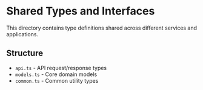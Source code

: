 # Shared Types and Interfaces

This directory contains type definitions shared across different services and applications.

## Structure

- `api.ts` - API request/response types
- `models.ts` - Core domain models
- `common.ts` - Common utility types

